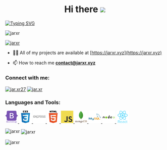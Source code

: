 <h1 align="center">Hi there <img src="https://raw.githubusercontent.com/JarXr/Fajar/main/Hi.gif" width="29px"></h1>

[![Typing SVG](https://readme-typing-svg.herokuapp.com?color=%2336BCF7&lines=I'm+Fajar;I'm+just+ordinary+human)](https://git.io/typing-svg)

<p align="left"> <img src="https://komarev.com/ghpvc/?username=jarxr&label=Profile%20views&color=0e75b6&style=flat" alt="jarxr" /> </p>

<p align="left"> <a href="https://github.com/ryo-ma/github-profile-trophy"><img src="https://github-profile-trophy.vercel.app/?username=jarxr" alt="jarxr" /></a> </p>

- 👨‍💻 All of my projects are available at [https://jarxr.xyz](https://jarxr.xyz)

- 📫 How to reach me **contact@jarxr.xyz**

<h3 align="left">Connect with me:</h3>
<p align="left">
<a href="https://fb.com/jar.xr27" target="blank"><img align="center" src="https://raw.githubusercontent.com/rahuldkjain/github-profile-readme-generator/master/src/images/icons/Social/facebook.svg" alt="jar.xr27" height="30" width="40" /></a>
<a href="https://instagram.com/jar.xr" target="blank"><img align="center" src="https://raw.githubusercontent.com/rahuldkjain/github-profile-readme-generator/master/src/images/icons/Social/instagram.svg" alt="jar.xr" height="30" width="40" /></a>
</p>

<h3 align="left">Languages and Tools:</h3>
<p align="left"> <a href="https://getbootstrap.com" target="_blank" rel="noreferrer"> <img src="https://raw.githubusercontent.com/devicons/devicon/master/icons/bootstrap/bootstrap-plain-wordmark.svg" alt="bootstrap" width="40" height="40"/> </a> <a href="https://www.w3schools.com/css/" target="_blank" rel="noreferrer"> <img src="https://raw.githubusercontent.com/devicons/devicon/master/icons/css3/css3-original-wordmark.svg" alt="css3" width="40" height="40"/> </a> <a href="https://expressjs.com" target="_blank" rel="noreferrer"> <img src="https://raw.githubusercontent.com/devicons/devicon/master/icons/express/express-original-wordmark.svg" alt="express" width="40" height="40"/> </a> <a href="https://www.w3.org/html/" target="_blank" rel="noreferrer"> <img src="https://raw.githubusercontent.com/devicons/devicon/master/icons/html5/html5-original-wordmark.svg" alt="html5" width="40" height="40"/> </a> <a href="https://developer.mozilla.org/en-US/docs/Web/JavaScript" target="_blank" rel="noreferrer"> <img src="https://raw.githubusercontent.com/devicons/devicon/master/icons/javascript/javascript-original.svg" alt="javascript" width="40" height="40"/> </a> <a href="https://www.mongodb.com/" target="_blank" rel="noreferrer"> <img src="https://raw.githubusercontent.com/devicons/devicon/master/icons/mongodb/mongodb-original-wordmark.svg" alt="mongodb" width="40" height="40"/> </a> <a href="https://www.mysql.com/" target="_blank" rel="noreferrer"> <img src="https://raw.githubusercontent.com/devicons/devicon/master/icons/mysql/mysql-original-wordmark.svg" alt="mysql" width="40" height="40"/> </a> <a href="https://nodejs.org" target="_blank" rel="noreferrer"> <img src="https://raw.githubusercontent.com/devicons/devicon/master/icons/nodejs/nodejs-original-wordmark.svg" alt="nodejs" width="40" height="40"/> </a> <a href="https://reactjs.org/" target="_blank" rel="noreferrer"> <img src="https://raw.githubusercontent.com/devicons/devicon/master/icons/react/react-original-wordmark.svg" alt="react" width="40" height="40"/> </a> </p>

<p><img align="left" src="https://github-readme-stats.vercel.app/api/top-langs?username=jarxr&show_icons=true&locale=en&layout=compact" alt="jarxr" /></p>

<p>&nbsp;<img align="center" src="https://github-readme-stats.vercel.app/api?username=jarxr&show_icons=true&locale=en" alt="jarxr" /></p>

<p><img align="center" src="https://github-readme-streak-stats.herokuapp.com/?user=jarxr&" alt="jarxr" /></p>
